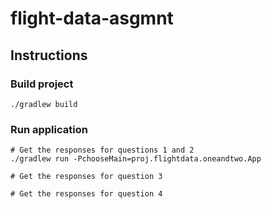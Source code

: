 # flight-data-asgmnt

## Instructions

### Build project

```commandline
./gradlew build
```

### Run application

```commandline
# Get the responses for questions 1 and 2
./gradlew run -PchooseMain=proj.flightdata.oneandtwo.App

# Get the responses for question 3

# Get the responses for question 4
```

